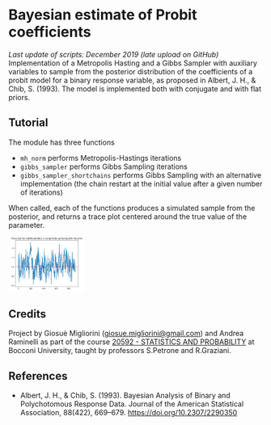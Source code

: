 # Bayesian estimate of Probit coefficients 
_Last update of scripts: December 2019 (late upload on GitHub)_
Implementation of a Metropolis Hasting and a Gibbs Sampler with auxiliary variables to sample from the posterior distribution of the coefficients of a probit model for a binary response variable, as proposed in Albert, J. H., & Chib, S. (1993).
The model is implemented both with conjugate and with flat priors.


## Tutorial
The module has three functions
* `mh_norm` performs Metropolis-Hastings iterations
* `gibbs_sampler` performs Gibbs Sampling iterations
* `gibbs_sampler_shortchains` performs Gibbs Sampling with an alternative implementation (the chain restart at the initial value after a given number of iterations)



When called, each of the functions produces a simulated sample from the posterior, and returns a trace plot centered around the true value of the parameter.
  
  
  

<img src="https://github.com/giosueio/Bayesian_Probit/blob/master/convergence.png" width="30%" length="30%">

## Credits
Project by Giosuè Migliorini ([giosue.migliorini@gmail.com](mailto:giosue.migliorini@gmail.com)) and Andrea Raminelli as part of the course [20592 - STATISTICS AND PROBABILITY](https://didattica.unibocconi.eu/ts/tsn_anteprima.php?cod_ins=20592&anno=2022&IdPag=) at Bocconi University, taught by professors S.Petrone and R.Graziani.

## References
* Albert, J. H., & Chib, S. (1993). Bayesian Analysis of Binary and Polychotomous Response Data. Journal of the American Statistical Association, 88(422), 669–679. https://doi.org/10.2307/2290350
